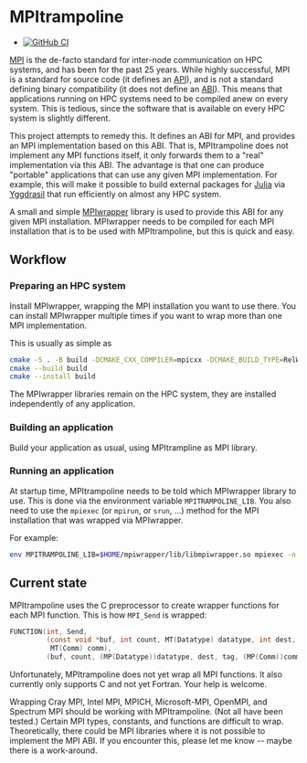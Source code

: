 # MPItrampoline

* [![GitHub
  CI](https://github.com/eschnett/MPItrampoline/actions/workflows/cmake.yml/badge.svg)](https://github.com/eschnett/MPItrampoline/actions)

[MPI](https://www.mpi-forum.org) is the de-facto standard for
inter-node communication on HPC systems, and has been for the past 25
years. While highly successful, MPI is a standard for source code (it
defines an [API](https://en.wikipedia.org/wiki/API)), and is not a
standard defining binary compatibility (it does not define an
[ABI](https://en.wikipedia.org/wiki/Application_binary_interface)).
This means that applications running on HPC systems need to be
compiled anew on every system. This is tedious, since the software
that is available on every HPC system is slightly different.

This project attempts to remedy this. It defines an ABI for MPI, and
provides an MPI implementation based on this ABI. That is,
MPItrampoline does not implement any MPI functions itself, it only
forwards them to a "real" implementation via this ABI. The advantage
is that one can produce "portable" applications that can use any given
MPI implementation. For example, this will make it possible to build
external packages for [Julia](https://julialang.org) via
[Yggdrasil](https://github.com/JuliaPackaging/Yggdrasil) that run
efficiently on almost any HPC system.

A small and simple
[MPIwrapper](https://github.com/eschnett/MPIwrapper) library is used
to provide this ABI for any given MPI installation. MPIwrapper needs
to be compiled for each MPI installation that is to be used with
MPItrampoline, but this is quick and easy.

## Workflow

### Preparing an HPC system

Install MPIwrapper, wrapping the MPI installation you want to use
there. You can install MPIwrapper multiple times if you want to wrap
more than one MPI implementation.

This is usually as simple as
```sh
cmake -S . -B build -DCMAKE_CXX_COMPILER=mpicxx -DCMAKE_BUILD_TYPE=RelWithDebInfo -DCMAKE_INSTALL_PREFIX=$HOME/mpiwrapper
cmake --build build
cmake --install build
```
The MPIwrapper libraries remain on the HPC system, they are installed
independently of any application.

### Building an application

Build your application as usual, using MPItrampline as MPI library.

### Running an application

At startup time, MPItrampoline needs to be told which MPIwrapper
library to use. This is done via the environment variable
`MPITRAMPOLINE_LIB`. You also need to use the `mpiexec` (or `mpirun`,
or `srun`, ...) method for the MPI installation that was wrapped via
MPIwrapper.

For example:
```sh
env MPITRAMPOLINE_LIB=$HOME/mpiwrapper/lib/libmpiwrapper.so mpiexec -n 4 ./your-application
```

## Current state

MPItrampoline uses the C preprocessor to create wrapper functions for
each MPI function. This is how `MPI_Send` is wrapped:
```C
FUNCTION(int, Send,
         (const void *buf, int count, MT(Datatype) datatype, int dest, int tag,
          MT(Comm) comm),
         (buf, count, (MP(Datatype))datatype, dest, tag, (MP(Comm))comm))
```

Unfortunately, MPItrampoline does not yet wrap all MPI functions. It
also currently only supports C and not yet Fortran. Your help is
welcome.

Wrapping Cray MPI, Intel MPI, MPICH, Microsoft-MPI, OpenMPI, and
Spectrum MPI should be working with MPItrampoline. (Not all have been
tested.) Certain MPI types, constants, and functions are difficult to
wrap. Theoretically, there could be MPI libraries where it is not
possible to implement the MPI ABI. If you encounter this, please let
me know -- maybe there is a work-around.
